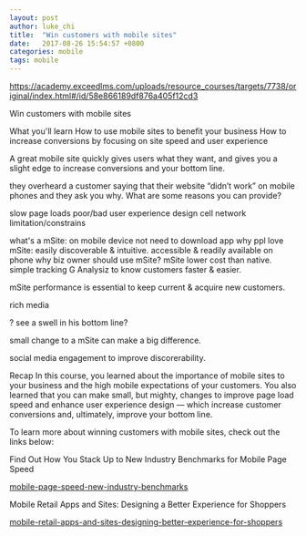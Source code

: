 ```yaml
---
layout: post
author: luke_chi
title:  "Win customers with mobile sites"
date:   2017-08-26 15:54:57 +0800
categories: mobile
tags: mobile
---
```


https://academy.exceedlms.com/uploads/resource_courses/targets/7738/original/index.html#/id/58e866189df876a405f12cd3

Win customers with mobile sites

What you'll learn
How to use mobile sites to benefit your business
How to increase conversions by focusing on site speed and user experience

A great mobile site quickly gives users what they want, and gives you a slight edge to increase conversions and your bottom line.

they overheard a customer saying that their website “didn’t work” on mobile phones and they ask you why. 
What are some reasons you can provide? 

slow page loads
poor/bad user experience design
cell network limitation/constrains

what's a mSite: on mobile device not need to download app
why ppl love mSite: easily discoverable & intuitive. accessible & readily available on phone
why biz owner should use mSite? mSite lower cost than native. simple tracking G Analysiz to know customers faster & easier. 

mSite performance is essential to keep current & acquire new customers.

rich media 

? see a swell in his bottom line?

small change to a mSite can make a big difference.

social media engagement to improve discorerability.


Recap
In this course, you learned about the importance of mobile sites to your business and the high mobile expectations of your customers. You also learned that you can make small, but mighty, changes to improve page load speed and enhance user experience design — which increase customer conversions and, ultimately, improve your bottom line.

To learn more about winning customers with mobile sites, check out the links below:

Find Out How You Stack Up to New Industry Benchmarks for Mobile Page Speed

<a href="https://www.thinkwithgoogle.com/articles/mobile-page-speed-new-industry-benchmarks.html">mobile-page-speed-new-industry-benchmarks</a>

Mobile Retail Apps and Sites: Designing a Better Experience for Shoppers

<a href="https://www.thinkwithgoogle.com/articles/mobile-retail-apps-and-sites-designing-better-experience-for-shoppers.html">mobile-retail-apps-and-sites-designing-better-experience-for-shoppers</a>
